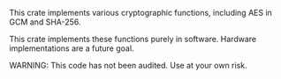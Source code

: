 This crate implements various cryptographic functions,
including AES in GCM and SHA-256.

This crate implements these functions purely in software.
Hardware implementations are a future goal.

WARNING: This code has not been audited. Use at your own risk.

